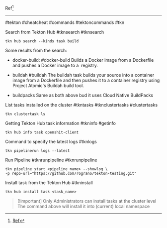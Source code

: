 Ref[^1]
***
#tekton #cheatcheat #commands #tektoncommands #tkn

Search from Tekton Hub
#tknsearch #tknsearch 

```
tkn hub search --kinds task build
```

Some results from the search:
- docker-build: #docker-build
Builds a Docker image from a Dockerfile and pushes a Docker image to a 
registry.

- buildah #buildah
The buildah task builds your source into a container image from a Dockerfile and then pushes it to a container registry using Project Atomic's Buildah build tool.

- buildpacks
Same as both above bud it uses Cloud Native BuildPacks

List tasks installed on the cluster
#tkntasks #tknclustertasks #clustertasks

```
tkn clustertask ls
```

Getting Tekton Hub task information
#tkninfo #getinfo

```
tkn hub info task openshit-client
```

Command to specify the latest logs
#tknlogs
```
tkn pipelinerun logs --latest
```

Run Pipeline
#tknrunpipeline #tknrunpipeline 

```
tkn pipeline start <pipeline_name> --showlog \
-p repo-url="https://github.com/rograno/tekton-testing.git"
```


Install task from the Tekton Hub
#tkninstall 
```
tkn hub install task <task_name>
```
>[!important] Only Administrators can install tasks at the cluster level
>The command above will install it into (current) local namespace





[^1]: [Ref](#)